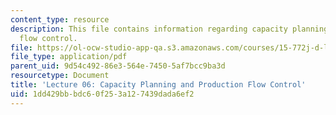 ```yaml
---
content_type: resource
description: This file contains information regarding capacity planning and production
  flow control.
file: https://ol-ocw-studio-app-qa.s3.amazonaws.com/courses/15-772j-d-lab-supply-chains-fall-2014/1dd429bbbdc60f253a127439dada6ef2_MIT15_772JF14_Lec06.pdf
file_type: application/pdf
parent_uid: 9d54c492-86e3-564e-7450-5af7bcc9ba3d
resourcetype: Document
title: 'Lecture 06: Capacity Planning and Production Flow Control'
uid: 1dd429bb-bdc6-0f25-3a12-7439dada6ef2
---
```

